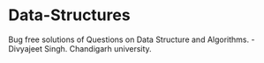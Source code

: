 # Data-Structures
Bug free solutions of Questions on Data Structure and Algorithms.
	-Divyajeet Singh.
	Chandigarh university.